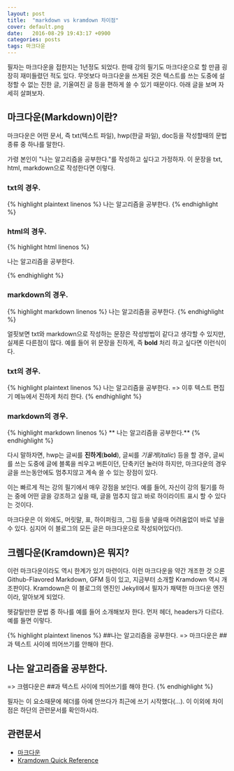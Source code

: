```yaml
---
layout: post
title:  "markdown vs kramdown 차이점"
cover: default.png
date:   2016-08-29 19:43:17 +0900
categories: posts
tags: 마크다운
---
```


필자는 마크다운을 접한지는 1년정도 되었다. 한때 강의 필기도 마크다운으로 할 만큼 굉장히 재미들렸던 적도 있다. 무엇보다 마크다운을 쓰게된 것은 텍스트를 쓰는 도중에 설정할 수 없는 진한 글, 기울여진 글 등을 편하게 쓸 수 있기 때문이다. 아래 글을 보며 자세히 살펴보자.

## 마크다운(Markdown)이란?

마크다운은 어떤 문서, 즉 txt(텍스트 파일), hwp(한글 파일), doc등을 작성할때의 문법 종류 중 하나를 말한다.

가령 본인이 "나는 알고리즘을 공부한다."를 작성하고 싶다고 가정하자. 이 문장을 txt, html, markdown으로 작성한다면 이렇다.

### txt의 경우.
{% highlight plaintext linenos %}
나는 알고리즘을 공부한다.
{% endhighlight %}

### html의 경우.
{% highlight html linenos %}
<p>나는 알고리즘을 공부한다.</p>
{% endhighlight %}

### markdown의 경우.
{% highlight markdown linenos %}
나는 알고리즘을 공부한다.
{% endhighlight %}

얼핏보면 txt와 markdown으로 작성하는 문장은 작성방법이 같다고 생각할 수 있지만, 실제론 다른점이 많다. 예를 들어 위 문장을 진하게, 즉 **bold** 처리 하고 싶다면 이런식이다.

### txt의 경우.
{% highlight plaintext linenos %}
나는 알고리즘을 공부한다.
=> 이후 텍스트 편집기 메뉴에서 진하게 처리 한다.
{% endhighlight %}

### markdown의 경우.
{% highlight markdown linenos %}
** 나는 알고리즘을 공부한다.**
{% endhighlight %}

다시 말하자면, hwp는 글씨를 **진하게**(**bold**), 글씨를 *기울게*(*italic*) 등을 할 경우, 글씨를 쓰는 도중에 글에 블록을 씌우고 버튼이던, 단축키던 눌러야 하지만, 마크다운의 경우 글을 쓰는동안에도 멈추지않고 계속 쓸 수 있는 장점이 있다.

이는 빠르게 적는 강의 필기에서 매우 강점을 보인다. 예를 들어, 자신이 강의 필기를 하는 중에 어떤 글을 강조하고 싶을 때, 글을 멈추지 않고 바로 하이라이트 표시 할 수 있다는 것이다.

마크다운은 이 외에도, 머릿말, 표, 하이퍼링크, 그림 등을 넣을때 어려움없이 바로 넣을 수 있다. 심지어 이 블로그의 모든 글은 마크다운으로 작성되어있다(!).

## 크렘다운(Kramdown)은 뭐지?

이런 마크다운이라도 역시 한계가 있기 마련이다. 이런 마크다운을 약간 개조한 것 으론 Github-Flavored Markdown, GFM 등이 있고, 지금부터 소개할 Kramdown 역시 개조판이다. Kramdown은 이 블로그의 엔진인 Jekyll에서 필자가 채택한 마크다운 엔진 이라, 알아보게 되었다.

헷갈릴만한 문법 중 하나를 예를 들어 소개해보자 한다. 먼저 헤더, headers가 다르다. 예를 들면 이렇다.

{% highlight plaintext linenos %}
##나는 알고리즘을 공부한다.
=> 마크다운은 ##과 텍스트 사이에 띄어쓰기를 안해야 한다.
## 나는 알고리즘을 공부한다.
=> 크렘다운은 ##과 텍스트 사이에 띄어쓰기를 해야 한다.
{% endhighlight %}

필자는 이 요소때문에 헤더를 아예 안쓰다가 최근에 쓰기 시작했다(...). 이 이외에 차이점은 하단의 관련문서를 확인하시라.

## 관련문서

- [마크다운](https://namu.wiki/w/마크다운)
- [Kramdown Quick Reference](http://kramdown.gettalong.org/quickref.html)
